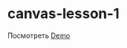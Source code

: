 # canvas-lesson-1
Посмотреть <a href="https://github.com/ONESucH/canvas-lesson-1/settings">Demo</a>
